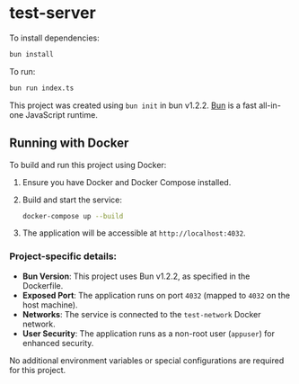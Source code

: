 # test-server

To install dependencies:

```bash
bun install
```

To run:

```bash
bun run index.ts
```

This project was created using `bun init` in bun v1.2.2. [Bun](https://bun.sh) is a fast all-in-one JavaScript runtime.

## Running with Docker

To build and run this project using Docker:

1. Ensure you have Docker and Docker Compose installed.

2. Build and start the service:

   ```bash
   docker-compose up --build
   ```

3. The application will be accessible at `http://localhost:4032`.

### Project-specific details:

- **Bun Version**: This project uses Bun v1.2.2, as specified in the Dockerfile.
- **Exposed Port**: The application runs on port `4032` (mapped to `4032` on the host machine).
- **Networks**: The service is connected to the `test-network` Docker network.
- **User Security**: The application runs as a non-root user (`appuser`) for enhanced security.

No additional environment variables or special configurations are required for this project.